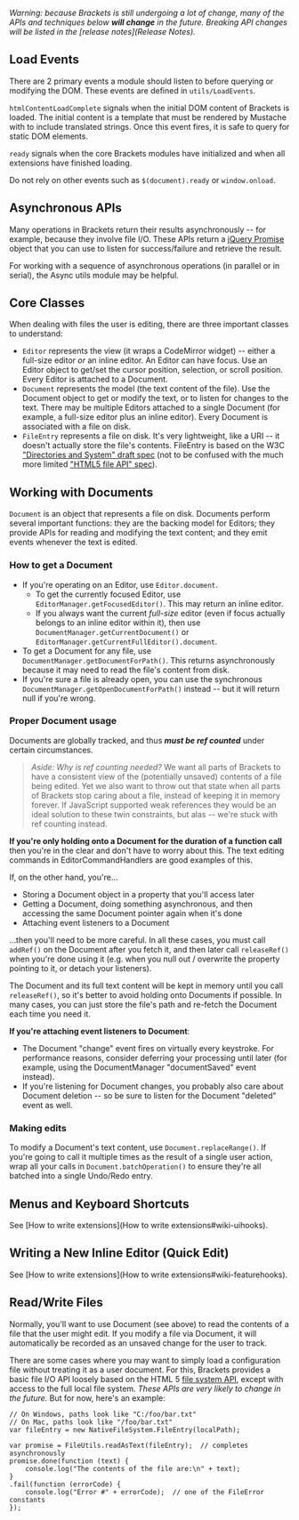 _Warning: because Brackets is still undergoing a lot of change, many of the APIs and techniques below **will change** in the future. Breaking API changes will be listed in the [release notes](Release Notes)._

## Load Events ##

There are 2 primary events a module should listen to before querying or modifying the DOM. These events are defined in ``utils/LoadEvents``.

``htmlContentLoadComplete`` signals when the initial DOM content of Brackets is loaded. The initial content is a template that must be rendered by Mustache with to include translated strings. Once this event fires, it is safe to query for static DOM elements.

``ready`` signals when the core Brackets modules have initialized and when all extensions have finished loading.

Do not rely on other events such as ``$(document).ready`` or ``window.onload``.

## Asynchronous APIs ##

Many operations in Brackets return their results asynchronously -- for example, because they involve file I/O. These APIs return a [jQuery Promise](http://api.jquery.com/Types/#Promise) object that you can use to listen for success/failure and retrieve the result.

For working with a sequence of asynchronous operations (in parallel or in serial), the Async utils module may be helpful.

## Core Classes ##

When dealing with files the user is editing, there are three important classes to understand:

* `Editor` represents the view (it wraps a CodeMirror widget) -- either a full-size editor _or_ an inline editor. An Editor can have focus. Use an Editor object to get/set the cursor position, selection, or scroll position. Every Editor is attached to a Document.
* `Document` represents the model (the text content of the file). Use the Document object to get or modify the text, or to listen for changes to the text. There may be multiple Editors attached to a single Document (for example, a full-size editor plus an inline editor). Every Document is associated with a file on disk.
* `FileEntry` represents a file on disk. It's very lightweight, like a URI -- it doesn't actually store the file's contents. FileEntry is based on the W3C ["Directories and System" draft spec](http://www.w3.org/TR/file-system-api/#the-fileentry-interface) (not to be confused with the much more limited ["HTML5 file API" spec](http://www.w3.org/TR/FileAPI/)).

## <a name="doc"></a>Working with Documents ##

`Document` is an object that represents a file on disk. Documents perform several important functions: they are the backing model for Editors; they provide APIs for reading and modifying the text content; and they emit events whenever the text is edited.

### How to get a Document ###

* If you're operating on an Editor, use `Editor.document`.
    * To get the currently focused Editor, use `EditorManager.getFocusedEditor()`. This may return an inline editor.
    * If you always want the current _full-size_ editor (even if focus actually belongs to an inline editor within it), then use `DocumentManager.getCurrentDocument()` or `EditorManager.getCurrentFullEditor().document`.
* To get a Document for any file, use `DocumentManager.getDocumentForPath()`. This returns asynchronously because it may need to read the file's content from disk.
* If you're sure a file is already open, you can use the synchronous `DocumentManager.getOpenDocumentForPath()` instead -- but it will return null if you're wrong.

### Proper Document usage ###

Documents are globally tracked, and thus _**must be ref counted**_ under certain circumstances.

> _Aside: Why is ref counting needed?_ We want all parts of Brackets to have a consistent view of the (potentially unsaved) contents of a file being edited.  Yet we also want to throw out that state when all parts of Brackets stop caring about a file, instead of keeping it in memory forever.  If JavaScript supported weak references they would be an ideal solution to these twin constraints, but alas -- we're stuck with ref counting instead.


**If you're only holding onto a Document for the duration of a function call** then you're in the clear and don't have to worry about this.  The text editing commands in EditorCommandHandlers are good examples of this.

If, on the other hand, you're...
* Storing a Document object in a property that you'll access later
* Getting a Document, doing something asynchronous, and then accessing the same Document pointer again when it's done
* Attaching event listeners to a Document

...then you'll need to be more careful. In all these cases, you must call `addRef()` on the Document after you fetch it, and then later call `releaseRef()` when you're done using it (e.g. when you null out / overwrite the property pointing to it, or detach your listeners).

The Document and its full text content will be kept in memory until you call `releaseRef()`, so it's better to avoid holding onto Documents if possible. In many cases, you can just store the file's path and re-fetch the Document each time you need it.

**If you're attaching event listeners to Document**:
* The Document "change" event fires on virtually every keystroke. For performance reasons, consider deferring your processing until later (for example, using the DocumentManager "documentSaved" event instead).
* If you're listening for Document changes, you probably also care about Document deletion -- so be sure to listen for the Document "deleted" event as well.

### Making edits ###

To modify a Document's text content, use `Document.replaceRange()`. If you're going to call it multiple times as the result of a single user action, wrap all your calls in `Document.batchOperation()` to ensure they're all batched into a single Undo/Redo entry.


## Menus and Keyboard Shortcuts ##

See [How to write extensions](How to write extensions#wiki-uihooks).

## Writing a New Inline Editor (Quick Edit) ##

See [How to write extensions](How to write extensions#wiki-featurehooks).

## <a name="fileio"></a>Read/Write Files ##

Normally, you'll want to use Document (see above) to read the contents of a file that the user might edit. If you modify a file via Document, it will automatically be recorded as an unsaved change for the user to track.

There are some cases where you may want to simply load a configuration file without treating it as a user document. For this, Brackets provides a basic file I/O API loosely based on the HTML 5 [file system API](http://www.w3.org/TR/file-system-api/), except with access to the full local file system. _These APIs are very likely to change in the future._ But for now, here's an example:
```
// On Windows, paths look like "C:/foo/bar.txt"
// On Mac, paths look like "/foo/bar.txt"
var fileEntry = new NativeFileSystem.FileEntry(localPath);

var promise = FileUtils.readAsText(fileEntry);  // completes asynchronously
promise.done(function (text) {
    console.log("The contents of the file are:\n" + text);
}
.fail(function (errorCode) {
    console.log("Error #" + errorCode);  // one of the FileError constants
});
```